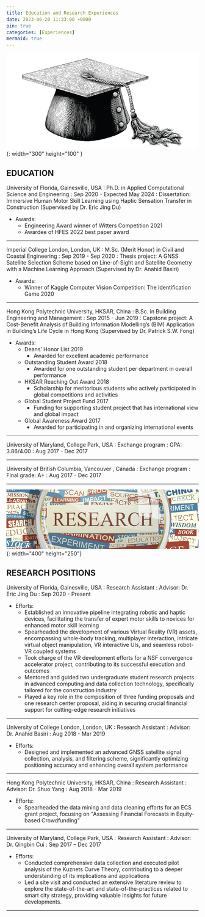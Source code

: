 ```yaml
---
title: Education and Research Experiences
date: 2023-06-20 11:33:00 +0800
pin: true
categories: [Experiences]
mermaid: true
---
```


![Desktop View](/images/graduate.jpg){: width="300" height="100" }

## EDUCATION
University of Florida, Gainesville, USA
: Ph.D. in Applied Computational Science and Engineering
: Sep 2020 - Expected May 2024
: Dissertation: Immersive Human Motor Skill Learning using Haptic Sensation Transfer in Construction (Supervised by Dr. Eric Jing Du)


- Awards:
  + Engineering Award winner of Witters Competition 2021
  + Awardee of HFES 2022 best paper award

-------------------------------------

Imperial College London, London, UK
: M.Sc. (Merit Honor) in Civil and Coastal Engineering
: Sep 2019 - Sep 2020
: Thesis project: A GNSS Satellite Selection Scheme based on Line-of-Sight and Satellite Geometry with a Machine Learning Approach (Supervised by Dr. Anahid Basiri)


- Awards:
  + Winner of Kaggle Computer Vision Competition: The Identification Game 2020

-------------------------------------

Hong Kong Polytechnic University, HKSAR, China
: B.Sc. in Building Engineering and Management
: Sep 2015 - Jun 2019
: Capstone project: A Cost-Benefit Analysis of Building Information Modelling’s (BIM) Application in Building’s Life Cycle in Hong Kong (Supervised by Dr. Patrick S.W. Fong)


- Awards:
  + Deans’ Honor List	2019
    *	Awarded for excellent academic performance
  + Outstanding Student Award 2018
    * Awarded for one outstanding student per department in overall performance
  + HKSAR Reaching Out Award 2018
    * Scholarship for meritorious students who actively participated in global competitions and activities
  + Global Student Project Fund 2017
    * Funding for supporting student project that has international view and global impact
  + Global Awareness Award 2017
    * Awarded for participating in and organizing international events

-------------------------------------

University of Maryland, College Park, USA
: Exchange program
: GPA: 3.86/4.00
: Aug 2017 - Dec 2017

-------------------------------------

University of British Columbia, Vancouver , Canada
: Exchange program
: Final grade: A+
: Aug 2017 - Dec 2017

-------------------------------------


![Desktop View](/images/Research_cropped.png){: width="400" height="250"}
## RESEARCH POSITIONS
University of Florida, Gainesville, USA
: Research Assistant
: Advisor: Dr. Eric Jing Du
: Sep 2020 - Present

- Efforts:
  + Established an innovative pipeline integrating robotic and haptic devices, facilitating the transfer of expert motor skills to novices for enhanced motor skill learning
  + Spearheaded the development of various Virtual Reality (VR) assets, encompassing whole-body tracking, multiplayer interaction, intricate virtual object manipulation, VR interactive UIs, and seamless robot-VR coupled systems
  + Took charge of the VR development efforts for a NSF convergence accelerator project, contributing to its successful execution and outcomes
  + Mentored and guided two undergraduate student research projects in advanced computing and data collection technology, specifically tailored for the construction industry
  + Played a key role in the composition of three funding proposals and one research center proposal, aiding in securing crucial financial support for cutting-edge research initiatives


-------------------------------------

University of College London, London, UK
: Research Assistant
: Advisor: Dr. Anahid Basiri
: Aug 2018 - Mar 2019

- Efforts:
  + Designed and implemented an advanced GNSS satellite signal collection, analysis, and filtering scheme, significantly optimizing positioning accuracy and enhancing overall system performance

-------------------------------------

Hong Kong Polytechnic University, HKSAR, China
: Research Assistant
: Advisor: Dr. Shuo Yang
: Aug 2018 - Mar 2019

- Efforts:
  + Spearheaded the data mining and data cleaning efforts for an ECS grant project, focusing on "Assessing Financial Forecasts in Equity-based Crowdfunding"

-------------------------------------

University of Maryland, College Park, USA
: Research Assistant
: Advisor: Dr. Qingbin Cui
: Sep 2017 – Dec 2017

- Efforts:
  + Conducted comprehensive data collection and executed pilot analysis of the Kuznets Curve Theory, contributing to a deeper understanding of its implications and applications
  + Led a site visit and conducted an extensive literature review to explore the state-of-the-art and state-of-the-practices related to smart city strategy, providing valuable insights for future developments.

___________________________

 

